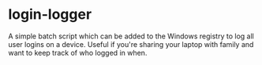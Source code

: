 # login-logger

A simple batch script which can be added to the Windows registry to log all user logins on a device.
Useful if you're sharing your laptop with family and want to keep track of who logged in when.

